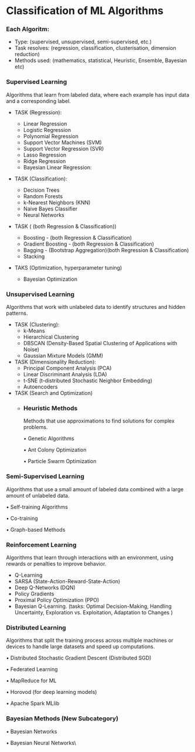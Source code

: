 # Classification of ML Algorithms



### Each Algoritm:

* Type: (supervised, unsupervised, semi-supervised, etc.)
* Task resolves: (regression, classification, clusterisation, dimension reduction)
* Methods used: (mathematics, statistical, Heuristic, Ensemble,  Bayesian etc)

### Supervised Learning

Algorithms that learn from labeled data, where each example has input data and a corresponding label.

*   TASK (Regression):

    * Linear Regression
    * Logistic Regression
    * Polynomial Regression
    * Support Vector Machines (SVM)
    * Support Vector Regression (SVR)
    * Lasso Regression
    * Ridge Regression
    * Bayesian Linear Regression:


*   TASK (Classification):

    * Decision Trees
    * Random Forests
    * k-Nearest Neighbors (KNN)
    * Naive Bayes Classifier
    * Neural Networks


*   TASK ( (both Regression & Classification))

    * Boosting - (both Regression & Classification)
    * Gradient Boosting - (both Regression & Classification)
    * Bagging - (Bootstrap Aggregation)(both Regression & Classification)
    * Stacking


* TAKS (Optimization, hyperparameter tuning)
  * Bayesian Optimization&#x20;



### Unsupervised Learning

Algorithms that work with unlabeled data to identify structures and hidden patterns.

* TASK (Clustering):
  * k-Means
  * Hierarchical Clustering
  * DBSCAN (Density-Based Spatial Clustering of Applications with Noise)
  * Gaussian Mixture Models (GMM)
* TASK (Dimensionality Reduction):
  * Principal Component Analysis (PCA)
  * Linear Discriminant Analysis (LDA)
  * t-SNE (t-distributed Stochastic Neighbor Embedding)
  * Autoencoders
* TASK (Search and Optimization)
  *   ### Heuristic Methods

      Methods that use approximations to find solutions for complex problems.

      • Genetic Algorithms

      • Ant Colony Optimization

      • Particle Swarm Optimization



### Semi-Supervised Learning

Algorithms that use a small amount of labeled data combined with a large amount of unlabeled data.

• Self-training Algorithms

• Co-training

• Graph-based Methods



### Reinforcement Learning

Algorithms that learn through interactions with an environment, using rewards or penalties to improve behavior.

* Q-Learning
* SARSA (State-Action-Reward-State-Action)
* Deep Q-Networks (DQN)
* Policy Gradients
* Proximal Policy Optimization (PPO)
* Bayesian Q-Learning. (tasks: Optimal Decision-Making, Handling Uncertainty, Exploration vs. Exploitation, Adaptation to Changes )

### Distributed Learning

Algorithms that split the training process across multiple machines or devices to handle large datasets and speed up computations.

• Distributed Stochastic Gradient Descent (Distributed SGD)

• Federated Learning

• MapReduce for ML

• Horovod (for deep learning models)

• Apache Spark MLlib









### Bayesian Methods (New Subcategory)

• Bayesian Networks



• Bayesian Neural Networks\


